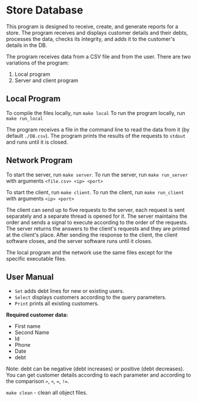 # Store Database 

This program is designed to receive, create, and generate reports for a store. The program receives and displays customer details and their debts, processes the data, checks its integrity, and adds it to the customer's details in the DB. 

The program receives data from a CSV file and from the user. There are two variations of the program:

1. Local program
2. Server and client program

## Local Program 
To compile the files locally, run `make local` 
To run the program locally, run `make run_local` 

The program receives a file in the command line to read the data from it (by default `./DB.csv`).
The program prints the results of the requests to `stdout` and runs until it is closed. 

## Network Program
To start the server, run `make server`. 
To run the server, run `make run_server` with arguments `<file.csv> <ip> <port>` 

To start the client, run `make client`. 
To run the client, run `make run_client` with arguments `<ip> <port>` 

The client can send up to five requests to the server, each request is sent separately and a separate thread is opened for it.
The server maintains the order and sends a signal to execute according to the order of the requests.
The server returns the answers to the client's requests and they are printed at the client's place.
After sending the response to the client, the client software closes, and the server software runs until it closes. 

The local program and the network use the same files except for the specific executable files.

## User Manual
- `Set` adds debt lines for new or existing users.
- `Select` displays customers according to the query parameters.
- `Print` prints all existing customers.

**Required customer data:**
- First name
- Second Name
- Id
- Phone
- Date
- debt

Note: debt can be negative (debt increases) or positive (debt decreases).
You can get customer details according to each parameter and according to the comparison `>`, `<`, `=`, `!=`.

`make clean` - clean all object files.